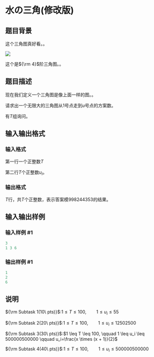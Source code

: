 # 水の三角(修改版)

## 题目背景

这个三角图真好看。。

![](https://i.loli.net/2018/10/30/5bd7cc3fa1bfb.png)

这个是${\rm 4}$阶三角图。。

## 题目描述

现在我们定义一个三角图是像上面一样的图。。

请求出一个无限大的三角图从$1$号点走到$u$号点的方案数。

有$T$组询问。

## 输入输出格式

### 输入格式

第一行一个正整数$T$

第二行$T$个正整数$u_i$。

### 输出格式

$T$行，共$T$个正整数，表示答案模$998244353$的结果。

## 输入输出样例

### 输入样例 #1

```cpp
3
1 3 6

```
### 输出样例 #1

```cpp
1
2
6

```
## 说明

${\rm Subtask 1(10\ pts)}$:$1 \leq T \leq 100, \qquad 1 \leq u_i \leq 55$

${\rm Subtask 2(20\ pts)}$:$1 \leq T \leq 100, \qquad 1 \leq u_i \leq 12502500$

${\rm Subtask 3(30\ pts)}$:$1 \leq T \leq 100, \qquad 1 \leq u_i \leq 500000500000 \qquad u_i=\frac{x \times (x + 1)}{2}$

${\rm Subtask 4(40\ pts)}$:$1 \leq T \leq 100, \qquad 1 \leq u_i \leq 500000500000$

